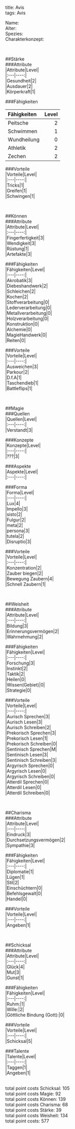 title: Avis  
tags: Avis  


Name:  
Alter:  
Spezies:  
Charakterkonzept:  
  
&nbsp;  
  
##Stärke  
###Attribute  
|Attribute|Level|  
|:---|----:|  
|Gesundheit|2|  
|Ausdauer|2|  
|Körperkraft|1|  
  
###Fähigkeiten  
  
|Fähigkeiten|Level|  
|:---|----:|  
|Peitsche|2|  
|Schwimmen|1|  
|Wundheilung|0|  
|Athletik|2|  
|Zechen|2|  
  
###Vorteile  
|Vorteile|Level|  
|:---|----:|  
|Tricks|1|  
|Greifen|1|  
|Schwingen|1|  
  
&nbsp;  
  
##Können  
###Attribute  
|Attribute|Level|  
|:---|----:|  
|Fingerfertigkeit|3|  
|Wendigkeit|3|  
|Rüstung|1|  
|Artefakte|3|  
  
###Fähigkeiten  
|Fähigkeiten|Level|  
|:---|----:|  
|Akrobatik|3|  
|Diebeshandwerk|2|  
|Schleichen|2|  
|Kochen|2|  
|Stoffverarbeitung|0|  
|Lederverarbeitung|0|  
|Metallverarbeitung|0|  
|Holzverarbeitung|0|  
|Konstruktion|0|  
|Alchemie|0|  
|MagieHandwerk|0|  
|Reiten|0|  
  
###Vorteile  
|Vorteile|Level|  
|:---|----:|  
|Ausweichen|3|  
|Parkour|2|  
|D.f.A|1|  
|Taschendieb|1|  
|Battleflips|1|  
  
&nbsp;  
  
##Magie  
###Quellen  
|Quellen|Level|  
|:---|----:|  
|Verstandt|3|  
  
###Konzepte  
|Konzepte|Level|  
|:---|----:|  
|???|3|  
  
###Aspekte  
|Aspekte|Level|  
|:---|----:|  
  
###Forma  
|Forma|Level|  
|:---|----:|  
|Lux|4|  
|Impello|3|  
|sisto|2|  
|Fulgur|2|  
|meta|2|  
|persona|3|  
|tutela|2|  
|Disruptio|3|  
  
###Vorteile  
|Vorteile|Level|  
|:---|----:|  
|Konzentration|2|  
|Zauber biegen|2|  
|Bewegung Zaubern|4|  
|Schnell Zaubern|1|  
  
&nbsp;  
  
##Weisheit  
###Attribute  
|Attribute|Level|  
|:---|----:|  
|Bildung|3|  
|Erinnerungsvermögen|2|  
|Wahrnehmung|2|  
  
###Fähigkeiten  
|Fähigkeiten|Level|  
|:---|----:|  
|Forschung|3|  
|Instinkt|2|  
|Taktik|2|  
|Heilen|0|  
|Wissen(Gebiet)|0|  
|Strategie|0|  
  
###Vorteile  
|Vorteile|Level|  
|:---|----:|  
|Aurisch Sprechen|3|  
|Aurisch Lesen|3|  
|Aurisch Schreiben|2|  
|Prekorisch Sprechen|3|  
|Prekorisch Lesen|1|  
|Prekorisch Schreiben|0|  
|Sentinisch Sprechen|M|  
|Sentinisch Lesen|3|  
|Sentinisch Schreiben|3|  
|Argyrisch Sprechen|0|  
|Argyrisch Lesen|0|  
|Argyrisch Schreiben|0|  
|Atterdil Sprechen|0|  
|Atterdil Lesen|0|  
|Atterdil Schreiben|0|  
  
&nbsp;  
  
##Charisma  
###Attribute  
|Attribute|Level|  
|:---|----:|  
|Eindruck|3|  
|Durchsetzungsvermögen|2|  
|Sympathie|3|  
  
###Fähigkeiten  
|Fähigkeiten|Level|  
|:---|----:|  
|Diplomatie|1|  
|Lügen|1|  
|Stil|2|  
|Einschüchtern|0|  
|Befehlsgewalt|0|  
|Handel|0|  
  
###Vorteile  
|Vorteile|Level|  
|:---|----:|  
|Angeben|1|  
  
&nbsp;  
  
##Schicksal  
###Attribute  
|Attribute|Level|  
|:---|----:|  
|Glück|4|  
|Mut|3|  
|Gunst|1|  
  
###Fähigkeiten  
|Fähigkeiten|Level|  
|:---|----:|  
|Ruhm:|1|  
|Wille:|2|  
|Göttliche Bindung (Gott):|0|  
  
###Vorteile  
|Vorteile|Level|  
|:---|----:|  
|Schicksal|5|  
  
###Talente  
|Talente|Level|  
|:---|----:|  
|Taggen|1|  
|Angeben|1|  
  
&nbsp;  
total point costs Schicksal: 105  
total point costs Magie: 92  
total point costs Können: 139  
total point costs Charisma: 68  
total point costs Stärke: 39  
total point costs Weisheit: 134  
total point costs: 577  
